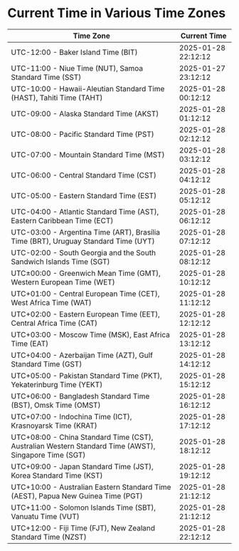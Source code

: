 # Current Time in Various Time Zones

| Time Zone | Current Time |
|-----------|--------------|
| UTC-12:00 - Baker Island Time (BIT) | 2025-01-28 22:12:12 |
| UTC-11:00 - Niue Time (NUT), Samoa Standard Time (SST) | 2025-01-27 23:12:12 |
| UTC-10:00 - Hawaii-Aleutian Standard Time (HAST), Tahiti Time (TAHT) | 2025-01-28 00:12:12 |
| UTC-09:00 - Alaska Standard Time (AKST) | 2025-01-28 01:12:12 |
| UTC-08:00 - Pacific Standard Time (PST) | 2025-01-28 02:12:12 |
| UTC-07:00 - Mountain Standard Time (MST) | 2025-01-28 03:12:12 |
| UTC-06:00 - Central Standard Time (CST) | 2025-01-28 04:12:12 |
| UTC-05:00 - Eastern Standard Time (EST) | 2025-01-28 05:12:12 |
| UTC-04:00 - Atlantic Standard Time (AST), Eastern Caribbean Time (ECT) | 2025-01-28 06:12:12 |
| UTC-03:00 - Argentina Time (ART), Brasília Time (BRT), Uruguay Standard Time (UYT) | 2025-01-28 07:12:12 |
| UTC-02:00 - South Georgia and the South Sandwich Islands Time (SGT) | 2025-01-28 08:12:12 |
| UTC±00:00 - Greenwich Mean Time (GMT), Western European Time (WET) | 2025-01-28 10:12:12 |
| UTC+01:00 - Central European Time (CET), West Africa Time (WAT) | 2025-01-28 11:12:12 |
| UTC+02:00 - Eastern European Time (EET), Central Africa Time (CAT) | 2025-01-28 12:12:12 |
| UTC+03:00 - Moscow Time (MSK), East Africa Time (EAT) | 2025-01-28 13:12:12 |
| UTC+04:00 - Azerbaijan Time (AZT), Gulf Standard Time (GST) | 2025-01-28 14:12:12 |
| UTC+05:00 - Pakistan Standard Time (PKT), Yekaterinburg Time (YEKT) | 2025-01-28 15:12:12 |
| UTC+06:00 - Bangladesh Standard Time (BST), Omsk Time (OMST) | 2025-01-28 16:12:12 |
| UTC+07:00 - Indochina Time (ICT), Krasnoyarsk Time (KRAT) | 2025-01-28 17:12:12 |
| UTC+08:00 - China Standard Time (CST), Australian Western Standard Time (AWST), Singapore Time (SGT) | 2025-01-28 18:12:12 |
| UTC+09:00 - Japan Standard Time (JST), Korea Standard Time (KST) | 2025-01-28 19:12:12 |
| UTC+10:00 - Australian Eastern Standard Time (AEST), Papua New Guinea Time (PGT) | 2025-01-28 21:12:12 |
| UTC+11:00 - Solomon Islands Time (SBT), Vanuatu Time (VUT) | 2025-01-28 21:12:12 |
| UTC+12:00 - Fiji Time (FJT), New Zealand Standard Time (NZST) | 2025-01-28 22:12:12 |
